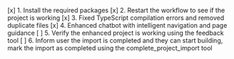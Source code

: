 [x] 1. Install the required packages
[x] 2. Restart the workflow to see if the project is working
[x] 3. Fixed TypeScript compilation errors and removed duplicate files
[x] 4. Enhanced chatbot with intelligent navigation and page guidance
[ ] 5. Verify the enhanced project is working using the feedback tool
[ ] 6. Inform user the import is completed and they can start building, mark the import as completed using the complete_project_import tool